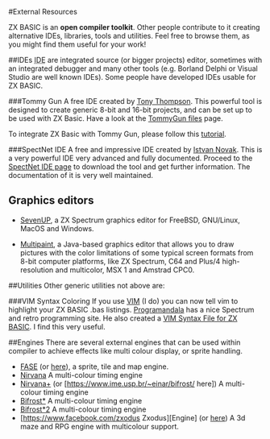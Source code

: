 #External Resources

ZX BASIC is an **open compiler toolkit**.
Other people contribute to it creating alternative IDEs, libraries, tools and utilities. Feel free to browse them, as you might find them useful for your work!

##IDEs
<abbr title="Integrated Development Environments">IDE</abbr> are integrated source (or bigger projects) editor, sometimes with an integrated debugger and many other tools (e.g. Borland Delphi or Visual Studio are well known IDEs). Some people have developed IDEs usable for ZX BASIC.

###Tommy Gun
A free IDE created by [Tony Thompson](http://www.users.on.net/~tonyt73). This powerful tool is designed to create 
generic 8-bit and 16-bit projects, and can be set up to be used with ZX Basic.
Have a look at the [TommyGun files](https://sourceforge.net/projects/tommygun/files/) page.

To integrate ZX Basic with Tommy Gun, please follow this [tutorial](http://www.boriel.com/forum/viewtopic.php?f=14&t=329&start=0).

###SpectNet IDE
A free and impressive IDE created by [Istvan Novak](https://github.com/Dotneteer).
This is a very powerful IDE very advanced and fully documented.
Proceed to the [SpectNet IDE page](https://dotneteer.github.io/spectnetide/) to download the tool and get 
further information. The documentation of it is very well maintained.

## Graphics editors 

* [SevenUP](http://www.speccy.org/metalbrain/), a ZX Spectrum graphics editor for FreeBSD, GNU/Linux, MacOS and Windows.

* [Multipaint](http://multipaint.kameli.net/), a Java-based graphics editor that allows you to draw pictures with the color limitations of some typical screen formats from 8-bit computer platforms, like ZX Spectrum, C64 and Plus/4 high-resolution and multicolor, MSX 1 and Amstrad CPC0.

##Utilities
Other generic utilities not above are:

###VIM Syntax Coloring
If you use [VIM](http://www.vim.org/) (I do) you can now tell vim to highlight your ZX BASIC .bas listings.
[Programandala](http://programandala.net/) has a nice Spectrum and retro programming site.
He also created a [VIM Syntax File for ZX BASIC](http://programandala.net/en.program.zx_basic_vim_syntax_file).
I find this very useful.

##Engines
There are several external engines that can be used within compiler to achieve effects like multi colour display, or sprite handling. 

* [FASE](http://www.boriel.com/forum/zx-basic-compiler/zxodus-engine-t891.html)
  (or [here](https://www.boriel.com/forum/showthread.php?tid=575)),
  a sprite, tile and map engine.
* [Nirvana](https://www.ime.usp.br/~einar/bifrost/) A multi-colour timing engine
* [Nirvana+](https://www.worldofspectrum.org/forums/discussion/45538/a-new-full-screen-bicolor-engine-called-nirvana/p10)
  (or [https://www.ime.usp.br/~einar/bifrost/ here]) A multi-colour timing engine
* [Bifrost*](http://www.worldofspectrum.org/infoseekid.cgi?id=0027405) A multi-colour timing engine
* [Bifrost*2](https://www.ime.usp.br/~einar/bifrost/) A multi-colour timing engine
* [https://www.facebook.com/zxodus Zxodus<nowiki>][</nowiki>Engine]
  (or [here](http://www.boriel.com/forum/zx-basic-compiler/zxodus-engine-t891.html))
  A 3d maze and RPG engine with multicolour support.
